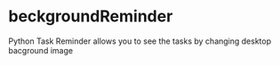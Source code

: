 # beckgroundReminder
Python Task Reminder allows you to see the tasks by changing desktop bacground image
